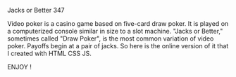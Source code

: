 Jacks or Better 347

Video poker is a casino game based on five-card draw poker. It is played on a computerized console similar in size to a slot machine. "Jacks or Better," sometimes called "Draw Poker", is the most common variation of video poker. Payoffs begin at a pair of jacks. So here is the online version of it that I created with HTML CSS JS. 

ENJOY !

